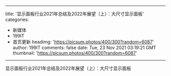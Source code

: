 
---
title: '显示面板行业2021年总结及2022年展望（上）：大尺寸显示面板'
categories: 
 - 新媒体
 - 199IT
 - 首页更新
headimg: 'https://picsum.photos/400/300?random=6087'
author: 199IT
comments: false
date: Tue, 23 Nov 2021 03:19:21 GMT
thumbnail: 'https://picsum.photos/400/300?random=6087'
---

<div>   
显示面板行业2021年总结及2022年展望（上）：大尺寸显示面板  
</div>
            